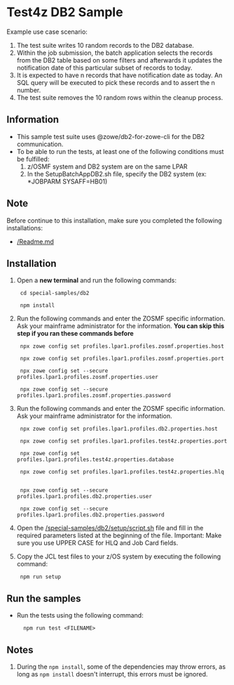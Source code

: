 # Test4z DB2 Sample

Example use case scenario:

1. The test suite writes 10 random records to the DB2 database.
2. Within the job submission, the batch application selects the records from the DB2 table based on some filters and afterwards it updates the notification date of this particular subset of records to today.
3. It is expected to have n records that have notification date as today. An SQL query will be executed to pick these records and to assert the n number.
4. The test suite removes the 10 random rows within the cleanup process.


## Information
* This sample test suite uses @zowe/db2-for-zowe-cli for the DB2 communication.
* To be able to run the tests, at least one of the following conditions must be fulfilled:
    1. z/OSMF system and DB2 system are on the same LPAR
    2. In the SetupBatchAppDB2.sh file, specify the DB2 system (ex: *JOBPARM SYSAFF=HB01)
    
## Note
Before continue to this installation, make sure you completed the following installations:
* [/Readme.md](/README.md)

   
## Installation
1. Open a **new terminal** and run the following commands:
    
        cd special-samples/db2
    
        npm install
        
2. Run the following commands and enter the ZOSMF specific information. 
   Ask your mainframe administrator for the information.
   **You can skip this step if you ran these commands before**

        npx zowe config set profiles.lpar1.profiles.zosmf.properties.host
    
        npx zowe config set profiles.lpar1.profiles.zosmf.properties.port
    
        npx zowe config set --secure profiles.lpar1.profiles.zosmf.properties.user
    
        npx zowe config set --secure profiles.lpar1.profiles.zosmf.properties.password

3. Run the following commands and enter the ZOSMF specific information. 
   Ask your mainframe administrator for the information.

        npx zowe config set profiles.lpar1.profiles.db2.properties.host
    
        npx zowe config set profiles.lpar1.profiles.test4z.properties.port
    
        npx zowe config set profiles.lpar1.profiles.test4z.properties.database
    
        npx zowe config set profiles.lpar1.profiles.test4z.properties.hlq
    
        
        npx zowe config set --secure profiles.lpar1.profiles.db2.properties.user
    
        npx zowe config set --secure profiles.lpar1.profiles.db2.properties.password

        
4. Open the [/special-samples/db2/setup/script.sh](/special-samples/cascade/setup/script.sh)  file and fill in the required parameters listed at the beginning of the file. Important: Make sure you use UPPER CASE for HLQ and Job Card fields.
                                                                 
5. Copy the JCL test files to your z/OS system by executing the following command: 

        npm run setup
        
## Run the samples

* Run the tests using the following command:

        npm run test <FILENAME>


## Notes

1. During the `npm install`, some of the dependencies may throw errors, as long as `npm install` doesn't interrupt, this errors must be ignored.

